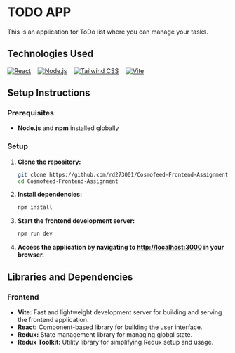 # TODO APP

This is an application for ToDo list where you can manage your tasks.

## Technologies Used

[![React](https://img.shields.io/badge/React-20232A?logo=react&logoColor=61DAFB)](https://react.dev) &nbsp;&nbsp; [![Node.js](https://img.shields.io/badge/Node.js-6DA55F?logo=nodedotjs&logoColor=white)](https://nodejs.org) &nbsp;&nbsp; [![Tailwind CSS](https://img.shields.io/badge/Tailwind_CSS-38B2AC?logo=tailwind-css&logoColor=white)](https://tailwindcss.com/) &nbsp;&nbsp; [![Vite](https://img.shields.io/badge/Vite-B73BFE?logo=vite&logoColor=FFD62E)](https://vite.dev/guide/)

## Setup Instructions

### Prerequisites

- **Node.js** and **npm** installed globally

### Setup

1. **Clone the repository:**

   ```bash
   git clone https://github.com/rd273001/Cosmofeed-Frontend-Assignment.git
   cd Cosmofeed-Frontend-Assignment
   ```

2. **Install dependencies:**

   ```bash
   npm install
   ```

3. **Start the frontend development server:**

   ```bash
   npm run dev
   ```

4. **Access the application by navigating to <http://localhost:3000> in your browser.**

## Libraries and Dependencies

### Frontend

- **Vite:** Fast and lightweight development server for building and serving the frontend application.
- **React:** Component-based library for building the user interface.
- **Redux:** State management library for managing global state.
- **Redux Toolkit:** Utility library for simplifying Redux setup and usage.
